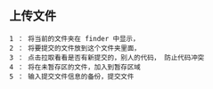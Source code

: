 ## 上传文件

```
1 ： 将当前的文件夹在 finder 中显示，
2 ： 将要提交的文件放到这个文件夹里面，
3 ： 点击拉取看看是否有新提交的，别人的代码， 防止代码冲突
4 ： 将在未暂存区的文件，加入到暂存区域
5 ： 输入提交文件信息的备份，提交文件
```

```

```